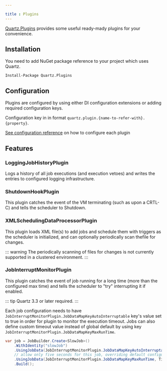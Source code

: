 ```yaml
---

title : Plugins
---
```


[Quartz.Plugins](https://www.nuget.org/packages/Quartz.Plugins) provides some useful ready-mady plugins for your convenience.

## Installation

You need to add NuGet package reference to your project which uses Quartz.

```shell
Install-Package Quartz.Plugins
```

## Configuration

Plugins are configured by using either DI configuration extensions or adding required configuration keys.

Configuration key in in format `quartz.plugin.{name-to-refer-with}.{property}`.

[See configuration reference](../configuration/reference.html#plug-ins) on how to configure each plugin

## Features

### LoggingJobHistoryPlugin

Logs a history of all job executions (and execution vetoes) and writes the entries to configured logging infrastructure.

### ShutdownHookPlugin

This plugin catches the event of the VM terminating (such as upon a CRTL-C) and tells the scheduler to Shutdown.

### XMLSchedulingDataProcessorPlugin

This plugin loads XML file(s) to add jobs and schedule them with triggers as the scheduler is initialized, and can optionally periodically scan thefile for changes.

::: warning
The periodically scanning of files for changes is not currently supported in a clustered environment.
:::

### JobInterruptMonitorPlugin

This plugin catches the event of job running for a long time (more than the configured max time) and tells the scheduler to "try" interrupting it if enabled.

::: tip
Quartz 3.3 or later required.
:::

Each job configuration needs to have `JobInterruptMonitorPlugin.JobDataMapKeyAutoInterruptable` key's value set to true in order for plugin to monitor the execution timeout.
Jobs can also define custom timeout value instead of global default by using key `JobInterruptMonitorPlugin.JobDataMapKeyMaxRunTime`.

```csharp
var job = JobBuilder.Create<SlowJob>()
    .WithIdentity("slowJob")
    .UsingJobData(JobInterruptMonitorPlugin.JobDataMapKeyAutoInterruptable, true)
    // allow only five seconds for this job, overriding default configuration
    .UsingJobData(JobInterruptMonitorPlugin.JobDataMapKeyMaxRunTime, TimeSpan.FromSeconds(5).TotalMilliseconds.ToString()));
    .Build();
```
